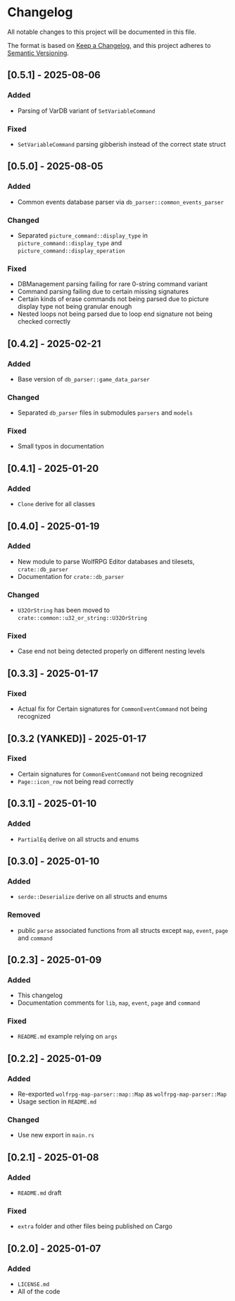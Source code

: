 # Changelog

All notable changes to this project will be documented in this file.

The format is based on [Keep a Changelog](https://keepachangelog.com/en/1.1.0/),
and this project adheres to [Semantic Versioning](https://semver.org/spec/v2.0.0.html).

## [0.5.1] - 2025-08-06
### Added
- Parsing of VarDB variant of `SetVariableCommand`

### Fixed
- `SetVariableCommand` parsing gibberish instead of the correct state struct

## [0.5.0] - 2025-08-05
### Added
- Common events database parser via `db_parser::common_events_parser`

### Changed
- Separated `picture_command::display_type` in `picture_command::display_type` and `picture_command::display_operation`

### Fixed
 - DBManagement parsing failing for rare 0-string command variant
 - Command parsing failing due to certain missing signatures
 - Certain kinds of erase commands not being parsed due to picture display type not being granular enough
 - Nested loops not being parsed due to loop end signature not being checked correctly

## [0.4.2] - 2025-02-21

### Added

- Base version of `db_parser::game_data_parser`

### Changed

- Separated `db_parser` files in submodules `parsers` and `models`

### Fixed

- Small typos in documentation

## [0.4.1] - 2025-01-20

### Added

- `Clone` derive for all classes

## [0.4.0] - 2025-01-19

### Added

- New module to parse WolfRPG Editor databases and tilesets, `crate::db_parser`
- Documentation for `crate::db_parser`

### Changed

- `U32OrString` has been moved to `crate::common::u32_or_string::U32OrString`

### Fixed

- Case end not being detected properly on different nesting levels

## [0.3.3] - 2025-01-17

### Fixed

- Actual fix for Certain signatures for `CommonEventCommand` not being recognized

## [0.3.2 (YANKED)] - 2025-01-17

### Fixed

- Certain signatures for `CommonEventCommand` not being recognized
- `Page::icon_row` not being read correctly

## [0.3.1] - 2025-01-10

### Added

- `PartialEq` derive on all structs and enums

## [0.3.0] - 2025-01-10

### Added

- `serde::Deserialize` derive on all structs and enums

### Removed

- public `parse` associated functions from all structs except `map`, `event`, `page` and `command`

## [0.2.3] - 2025-01-09

### Added

- This changelog
- Documentation comments for `lib`, `map`, `event`, `page` and `command`

### Fixed
- `README.md` example relying on `args`

## [0.2.2] - 2025-01-09

### Added

- Re-exported `wolfrpg-map-parser::map::Map` as `wolfrpg-map-parser::Map`
- Usage section in `README.md`

### Changed
- Use new export in `main.rs`

## [0.2.1] - 2025-01-08

### Added

- `README.md` draft

### Fixed
- `extra` folder and other files being published on Cargo 

## [0.2.0] - 2025-01-07

### Added

- `LICENSE.md`
- All of the code